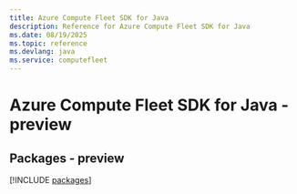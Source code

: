 ```yaml
---
title: Azure Compute Fleet SDK for Java
description: Reference for Azure Compute Fleet SDK for Java
ms.date: 08/19/2025
ms.topic: reference
ms.devlang: java
ms.service: computefleet
---
```

# Azure Compute Fleet SDK for Java - preview
## Packages - preview
[!INCLUDE [packages](compute-fleet-index.md)]